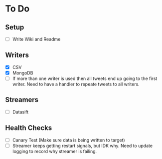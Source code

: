 # To Do

## Setup
- [ ] Write Wiki and Readme


## Writers
- [X] CSV
- [X] MongoDB
- [ ] If more than one writer is used then all tweets end up going to the first writer. Need to have a handler to repeate tweets to all writers. 

## Streamers
- [ ] Datasift

## Health Checks
- [ ] Canary Test (Make sure data is being written to target)
- [ ] Streamer keeps getting restart signals, but IDK why.  Need to update logging to record why streamer is failing. 
